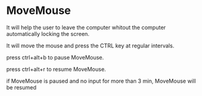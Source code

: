 # MoveMouse

It will help the user to leave the computer whitout the computer automatically locking the screen.


It will move the mouse and press the CTRL key at regular intervals.

press ctrl+alt+b to pause MoveMouse.

press ctrl+alt+r to resume MoveMouse.

if MoveMouse is paused and no input for more than 3 min, MoveMouse will be resumed
